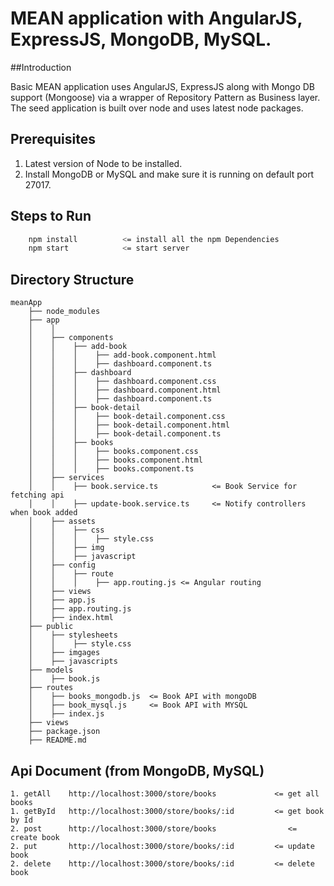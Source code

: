 # MEAN application with AngularJS, ExpressJS, MongoDB, MySQL.

##Introduction

Basic MEAN application uses AngularJS, ExpressJS along with Mongo DB support (Mongoose) via a wrapper of Repository Pattern as Business layer.
The seed application is built over node and uses latest node packages.

## Prerequisites

1. Latest version of Node to be installed.
2. Install MongoDB or MySQL and make sure it is running on default port 27017.


## Steps to Run
```sh
    npm install          <= install all the npm Dependencies
    npm start            <= start server
```

## Directory Structure

```
meanApp
    ├── node_modules
    ├── app
    │    │
    │    ├── components
    │    │    ├── add-book
    │    │    │    ├── add-book.component.html
    │    │    │    ├── dashboard.component.ts
    │    │    ├── dashboard
    │    │    │    ├── dashboard.component.css
    │    │    │    ├── dashboard.component.html
    │    │    │    ├── dashboard.component.ts
    │    │    ├── book-detail
    │    │    │    ├── book-detail.component.css
    │    │    │    ├── book-detail.component.html
    │    │    │    ├── book-detail.component.ts
    │    │    ├── books
    │    │    │    ├── books.component.css
    │    │    │    ├── books.component.html
    │    │    │    ├── books.component.ts
    │    ├── services
    │    │    ├── book.service.ts            <= Book Service for fetching api
    │    │    ├── update-book.service.ts     <= Notify controllers when book added
    │    ├── assets
    │    │    ├── css
    │    │    │    ├── style.css
    │    │    ├── img
    │    │    ├── javascript
    │    ├── config
    │    │    ├── route
    │    │    │    ├── app.routing.js <= Angular routing
    │    ├── views
    │    ├── app.js
    │    ├── app.routing.js
    │    ├── index.html
    ├── public
    │    ├── stylesheets
    │    │    ├── style.css
    │    ├── imgages
    │    ├── javascripts
    ├── models
    │    ├── book.js
    ├── routes
    │    ├── books_mongodb.js  <= Book API with mongoDB
    │    ├── book_mysql.js     <= Book API with MYSQL
    │    ├── index.js
    ├── views
    ├── package.json
    ├── README.md

```

## Api Document (from MongoDB, MySQL)

```
1. getAll    http://localhost:3000/store/books             <= get all books
1. getById   http://localhost:3000/store/books/:id         <= get book by Id
2. post      http://localhost:3000/store/books                <= create book
2. put       http://localhost:3000/store/books/:id         <= update book
2. delete    http://localhost:3000/store/books/:id         <= delete book

```